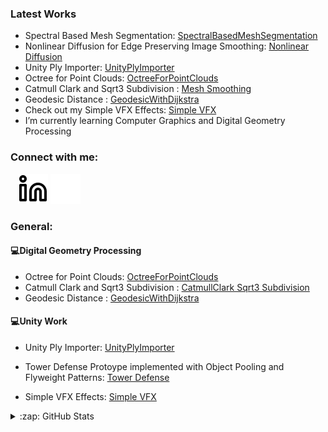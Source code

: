 ### Latest Works
- Spectral Based Mesh Segmentation: [SpectralBasedMeshSegmentation][SpectralMeshSegmentation]
- Nonlinear Diffusion for Edge Preserving Image Smoothing: [Nonlinear Diffusion][EdgePreservingSmoothing]
- Unity Ply Importer: [UnityPlyImporter][PlyImporter]
- Octree for Point Clouds: [OctreeForPointClouds][Octree]
- Catmull Clark and Sqrt3 Subdivision : [Mesh Smoothing][Subdivisions]
- Geodesic Distance : [GeodesicWithDijkstra][Geodesic]
- Check out my Simple VFX Effects: [Simple VFX][VFX]
- I’m currently learning Computer Graphics and Digital Geometry Processing

### Connect with me:

&nbsp;&nbsp;
[![website](./img/linkedin-light.svg)](https://linkedin.com/in/bertayeren#gh-light-mode-only)
[![website](./img/linkedin-dark.svg)](https://linkedin.com/in/bertayeren#gh-dark-mode-only)
&nbsp;&nbsp;

### General:
  #### :computer:Digital Geometry Processing<br/>
  - Octree for Point Clouds: [OctreeForPointClouds][Octree]
  - Catmull Clark and Sqrt3 Subdivision : [CatmullClark Sqrt3 Subdivision][Subdivisions]
  - Geodesic Distance : [GeodesicWithDijkstra][Geodesic]

  #### :computer:Unity Work<br/>
  - Unity Ply Importer: [UnityPlyImporter][PlyImporter]
  
  - Tower Defense Protoype implemented with Object Pooling and Flyweight Patterns: [Tower Defense][TowerDefense]
  
  - Simple VFX Effects: [Simple VFX][VFX]

  
<details>
  <summary>:zap: GitHub Stats</summary>

<img align="left" alt="codeSTACKr's GitHub Stats" src="https://github-readme-stats.vercel.app/api?username=bertaye&show_icons=true&hide_border=false&title_color=ff652f&icon_color=FFE400&bg_color=09131B&text_color=ffffff&border_color=0c1a25" />
  
</details>

[linkedin]: https://linkedin.com/in/bertayeren
[VFX]: https://github.com/bertaye/Simple-VFX
[TowerDefense]: https://github.com/bertaye/Tower-Defense-Prototype
[Geodesic]: https://github.com/bertaye/GeodesicWithDijkstra
[Subdivisions]: https://github.com/bertaye/Mesh-Smoothing
[Octree]: https://github.com/bertaye/OctreeForPointClouds
[PlyImporter]: https://github.com/bertaye/UnityPlyImporter
[EdgePreservingSmoothing]: https://github.com/bertaye/Edge-Preserving-Nonlinear-Diffusion
[SpectralMeshSegmentation]: https://github.com/bertaye/Spectral-Based-Mesh-Segmentation
